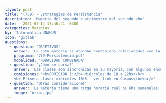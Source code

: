 ```yaml
---
layout: post
title: "(759) - Estrategias de Persistencia"
description: 'Materia del segundo cuatrimestre del segundo año'
date:   2021-07-14 17:46:41 -0300
categories: Materias
by: 'Informatica UNAHUR'
icon: 'gitlab'
questions:
  - question: 'OBJETIVOS'
    answer: 'En esta materia se abordan contenidos relacionados con la interacción entre datos y código. Se hace un repaso de bases de datos relacionales, se introducen otros tipos de BD como por ejemplo las documentales y luego se analiza cómo acceder a esos datos para la construcción de APIs. Se utiliza NodeJS como lenguaje.'
    programa: "759-Persistencia.pdf"
    modalidad: "MODALIDAD COMBINADA"
  - question: '¿Cómo se cursa?'
    answer: 'Las clases son sincronicas en su mayoría, con algunos encuentros presenciales a definir en el horario de la asignatura. El material principal se trabaja en el Campus Virtual con contenidos y actividades para desarrollar. Cada tema implica realizar alguna actividad práctica.'
    comisiones: '<b>COMISIÓN 1:</b> Miércoles de 18 a 22hs</br>
    <b> Primera clase: miércoles 10/8 - ver link en Campus</b><br/>'
  - question: 'Otras consideraciones'
    answer: 'La materia tiene una carga horaria real de 6hs semanales. Requiere mucha dedicación práctica, instalar recursos, explorar diferentes opciones y no dejar pasar el tiempo porque las actividades son de conocimiento acumulativo.'
    image: "otros.jpg"
---
```

